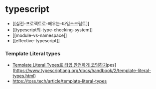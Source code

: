 # typescript

- [[실전-프로젝트로-배우는-타입스크립트]]
- [[typescript의-type-checking-system]]
- [[module-vs-namespace]]
- [[effective-typescript]]

### Template Literal types

- [Template Literal Types로 타입 안전하게 코딩하기](https://toss.tech/article/template-literal-types)pes](https://www.typescriptlang.org/docs/handbook/2/template-literal-types.html)
- https://toss.tech/article/template-literal-types
